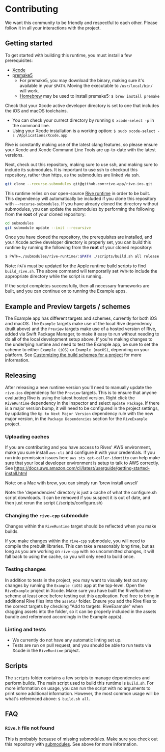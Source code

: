 # Contributing

We want this community to be friendly and respectful to each other. Please follow it in all your interactions with the project.

## Getting started

To get started with building this runtime, you must install a few prerequisites:
- [Xcode](https://developer.apple.com/xcode/)
- [premake5](https://premake.github.io/)
  - For premake5, you may download the binary, making sure it's available in your `$PATH`. Moving the executable to `/usr/local/bin/` will work.
  - [Homebrew](https://brew.sh) may be used to install premake5: `$ brew install premake`

Check that your Xcode active developer directory is set to one that includes the iOS and macOS toolchains.
  - You can check your currect directory by running `$ xcode-select -p` in the command line.
  - Using your Xcode installation is a working option: `$ sudo xcode-select -s /Applications/Xcode.app`

Rive is constantly making use of the latest clang features, so please ensure your Xcode and Xcode Command Line Tools are up-to-date with the latest versions.

Next, check out this repository, making sure to use ssh, and making sure to include its submodules. It is important to use ssh to checkout this repository, rather than https, as the submodules are linked via ssh.

```bash
git clone --recurse-submodules git@github.com:rive-app/rive-ios.git
```

This runtime relies on our open-source [Rive runtime](https://github.com/rive-app/rive-runtime) in order to be built. This dependency will automatically be included if you clone this repository with `--recurse-submodules`. If you have already cloned the directory without submodules, you can update the submodules by performing the following from the **root** of your cloned repository:

```bash
cd submodules
git submodule update --init --recursive
```

Once you have cloned the repository, the prerequisites are installed, and your Xcode active developer directory is properly set, you can build this runtime by running the following from the **root** of your cloned repository:

```bash
$ PATH=./submodules/rive-runtime/:$PATH ./scripts/build.sh all release
```

Note: `PATH` must be updated for the Apple runtime build scripts to find `build_rive.sh`. The above command will temporarily set `PATH` to include the appropriate directory while the script is running.

If the script completes successfully, then all necessary frameworks are built, and you can continue on to running the Example apps.

## Example and Preview targets / schemes

The Example app has different targets and schemes, currently for both iOS and macOS. The `Example` targets make use of the local Rive dependency (built above) and the `Preview` targets make use of a hosted version of Rive, added via Swift Package Manager, to make it easy to run without needing to do all of the local development setup above. If you're making changes to the underlying runtime and need to test the Example app, be sure to set the scheme to either `Example (iOS)` or `Example (macOS)`, depending on your platform. See [Customizing the build schemes for a project](https://developer.apple.com/documentation/xcode/customizing-the-build-schemes-for-a-project) for more information.

## Releasing

After releasing a new runtime version you'll need to manually update the `rive-ios` dependency for the `Preview` targets. This is to ensure that anyone evaluating Rive is using the latest hosted version. Right click the `RiveRuntime` dependency in the inspector and select `Update Package`. If there is a major version bump, it will need to be configured in the project settings, by updating the `Up to Next Major Version` dependency rule with the new major version, in the `Package Dependencies` section for the `RiveExample` project.

### Uploading caches

If you are contributing and you have access to Rives' AWS environment, make you sure install `aws-cli` and configure it with your credentials. If you run into permission issues here `aws sts get-caller-identity` can help make sure that your local developer environment is setup to talk to AWS correctly.
See https://docs.aws.amazon.com/cli/latest/userguide/getting-started-install.html

Note: on a Mac with brew, you can simply run 'brew install awscli'

Note: the 'dependencies' directory is just a cache of what the configure.sh script downloads. It can be removed if you suspect it is out of date, and then just rerun the script (./scripts/configure.sh)

### Changing the `rive-cpp` submodule

Changes within the `RiveRuntime` target should be reflected when you make builds.

If you make changes within the `rive-cpp` submodule, you will need to compile the prebuilt libraries. This can take a reasonably long time, but as long as you are working on `rive-cpp` with no uncommitted changes, it will fall back to using the cache, so you will only need to build once.

### Testing changes

In addition to tests in the project, you may want to visually test out any changes by running the `Example (iOS)` app at the top-level. Open the `RiveExample` project in Xcode. Make sure you have built the RiveRuntime scheme at least once before testing out this application. Feel free to bring in additional Rive files into the `assets/` folder. Ensure you add the Rive files to the correct targets by checking "Add to targets: RiveExample" when dragging assets into the folder, so it can be properly included in the assets bundle and referenced accordingly in the Example app(s).

### Linting and tests

- We currently do not have any automatic linting set up.
- Tests are run on pull request, and you should be able to run tests via Xcode in the `RiveRuntime` project.

## Scripts

The `scripts` folder contains a few scripts to manage dependencies and perform builds. The main script used to build this runtime is `build.sh`. For more information on usage, you can run the script with no arguments to print some additional information. However, the most common usage will be what's referenced above: `$ build.sh all`.

## FAQ

### `Rive.h` file not found

This is probably because of missing submodules. Make sure you check out this repository with [submodules](https://git-scm.com/book/en/v2/Git-Tools-Submodules). See above for more information.
